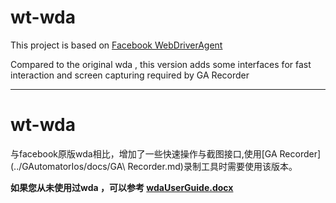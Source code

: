 # wt-wda

This project is based on [Facebook WebDriverAgent](https://github.com/facebook/WebDriverAgent )

Compared to the original wda , this version adds some interfaces for fast interaction and screen capturing required by GA Recorder


--------------------------------------------------------------------------------------------------------------------------------------
# wt-wda


与facebook原版wda相比，增加了一些快速操作与截图接口,使用[GA Recorder](../GAutomatorIos/docs/GA\ Recorder.md)录制工具时需要使用该版本。

**如果您从未使用过wda ，可以参考 [wdaUserGuide.docx](wdaUserGuide.docx)**
